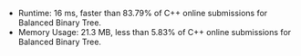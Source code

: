 * Runtime: 16 ms, faster than 83.79% of C++ online submissions for Balanced Binary Tree.
* Memory Usage: 21.3 MB, less than 5.83% of C++ online submissions for Balanced Binary Tree.
